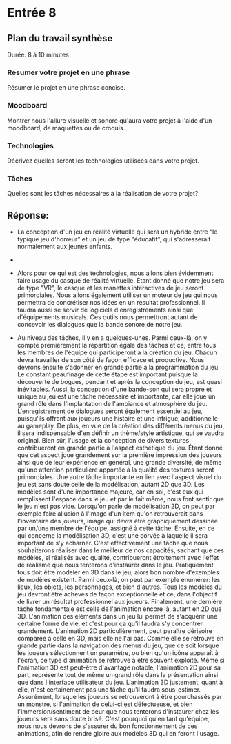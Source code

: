 # Entrée 8
## Plan du travail synthèse
Durée: 8 à 10 minutes

### Résumer votre projet en une phrase
Résumer le projet en une phrase concise.   

### Moodboard
Montrer nous l'allure visuelle et sonore qu'aura votre projet à l'aide d'un moodboard, de maquettes ou de croquis. 

### Technologies
Décrivez quelles seront les technologies utilisées dans votre projet. 

### Tâches
Quelles sont les tâches nécessaires à la réalisation de votre projet? 

## Réponse:
- La conception d'un jeu en réalité virtuelle qui sera un hybride entre "le typique jeu d'horreur" et un jeu de type "éducatif", qui s'adresserait normalement aux jeunes enfants.


- 


- Alors pour ce qui est des technologies, nous allons bien évidemment faire usage du casque de réalité virtuelle. Étant donné que notre jeu sera de type "VR", le casque et les manettes interactives de jeu seront primordiales. Nous allons également utiliser un moteur de jeu qui nous permettra de concrétiser nos idées en un résultat professionnel. Il faudra aussi se servir de logiciels d'enregistrements ainsi que d'équipements musicals. Ces outils nous permettront autant de concevoir les dialogues que la bande sonore de notre jeu.


- Au niveau des tâches, il y en a quelques-unes. Parmi ceux-là, on y compte premièrement la répartition égale des tâches et ce, entre tous les membres de l'équipe qui participeront à la création du jeu. Chacun devra travailler de son côté de façon efficace et productive. Nous devrons ensuite s'adonner en grande partie à la programmation du jeu. Le constant peaufinage de cette étape est important puisque la découverte de bogues, pendant et après la conception du jeu, est quasi inévitables. Aussi, la conception d'une bande-son qui sera propre et unique au jeu est une tâche nécessaire et importante, car elle joue un grand rôle dans l'implantation de l'ambiance et atmosphère du jeu. L'enregistrement de dialogues seront également essentiel au jeu, puisqu'ils offrent aux joueurs une histoire et une intrigue, additionnelle au gameplay. De plus, en vue de la création des différents menus du jeu, il sera indispensable d'en définir un thème/style artistique, qui se vaudra original. Bien sûr, l'usage et la conception de divers textures contribueront en grande partie à l'aspect esthétique du jeu. Étant donné que cet aspect joue grandement sur la première impression des joueurs ainsi que de leur expérience en général, une grande diversité, de même qu'une attention particulière apportée à la qualité des textures seront primordiales. Une autre tâche importante en lien avec l'aspect visuel du jeu est sans doute celle de la modélisation, autant 2D que 3D. Les modèles sont d'une importance majeure, car en soi, c'est eux qui remplissent l'espace dans le jeu et par le fait même, nous font sentir que le jeu n'est pas vide. Lorsqu'on parle de modélisation 2D, on peut par exemple faire allusion à l'image d'un item qu'on retrouverait dans l'inventaire des joueurs, image qui devra être graphiquement dessinée par un/une membre de l'équipe, assigné à cette tâche. Ensuite, en ce qui concerne la modélisation 3D, c'est une corvée à laquelle il sera important de s'y acharner. C'est effectivement une tâche que nous souhaiterons réaliser dans le meilleur de nos capacités, sachant que ces modèles, si réalisés avec qualité, contribueront étroitement avec l'effet de réalisme que nous tenterons d'instaurer dans le jeu. Pratiquement tous doit être modeler en 3D dans le jeu, alors bon nombre d'exemples de modèles existent. Parmi ceux-là, on peut par exemple énumérer: les lieux, les objets, les personnages, et bien d'autres. Tous les modèles du jeu devront être achevés de façon exceptionnelle et ce, dans l'objectif de livrer un résultat professionnel aux joueurs. Finalement, une dernière tâche fondamentale est celle de l'animation encore là, autant en 2D que 3D. L'animation des éléments dans un jeu lui permet de s'acquérir une certaine forme de vie, et c'est pour ça qu'il faudra s'y concentrer grandement. L'animation 2D particulièrement, peut paraître dérisoire comparée à celle en 3D, mais elle ne l'ai pas. Comme elle se retrouve en grande partie dans la navigation des menus du jeu, que ce soit lorsque les joueurs sélectionnent un paramètre, ou bien qu'un icône apparaît à l'écran, ce type d'animation se retrouve à être souvent exploité. Même si l'animation 3D est peut-être d'avantage notable, l'animation 2D pour sa part, représente tout de même un grand rôle dans la présentation ainsi que dans l'interface utilisateur du jeu. L'animation 3D justement, quant à elle, n'est certainement pas une tâche qu'il faudra sous-estimer. Assurément, lorsque les joueurs se retrouveront à être pourchassés par un monstre, si l'animation de celui-ci est défectueuse, et bien l'immersion/sentiment de peur que nous tenterons d'instaurer chez les joueurs sera sans doute brisé. C'est pourquoi qu'en tant qu'équipe, nous nous devrons de s'assurer du bon fonctionnement de ces animations, afin de rendre gloire aux modèles 3D qui en feront l'usage.
